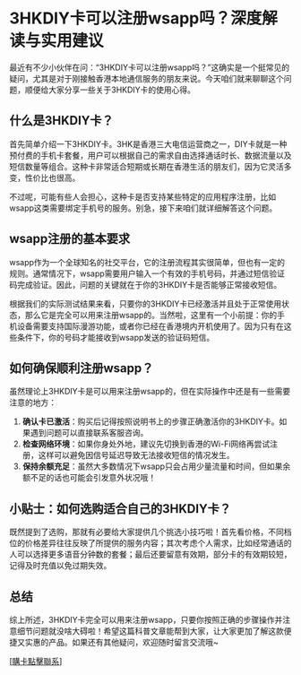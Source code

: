 # 3HKDIY卡可以注册wsapp吗？深度解读与实用建议

最近有不少小伙伴在问：“3HKDIY卡可以注册wsapp吗？”这确实是一个挺常见的疑问，尤其是对于刚接触香港本地通信服务的朋友来说。今天咱们就来聊聊这个问题，顺便给大家分享一些关于3HKDIY卡的使用心得。

## 什么是3HKDIY卡？

首先简单介绍一下3HKDIY卡。3HK是香港三大电信运营商之一，DIY卡就是一种预付费的手机卡套餐，用户可以根据自己的需求自由选择通话时长、数据流量以及短信数量等组合。这种卡非常适合短期或长期在香港生活的朋友们，因为它灵活多变，性价比也很高。

不过呢，可能有些人会担心，这种卡是否支持某些特定的应用程序注册，比如wsapp这类需要绑定手机号的服务。别急，接下来咱们就详细解答这个问题。

## wsapp注册的基本要求

wsapp作为一个全球知名的社交平台，它的注册流程其实很简单，但也有一定的规则。通常情况下，wsapp需要用户输入一个有效的手机号码，并通过短信验证码完成验证。因此，问题的关键就在于你的3HKDIY卡是否能够正常接收短信。

根据我们的实际测试结果来看，只要你的3HKDIY卡已经激活并且处于正常使用状态，那么它是完全可以用来注册wsapp的。当然啦，这里有一个小前提：你的手机设备需要支持国际漫游功能，或者你已经在香港境内开机使用了。因为只有在这些条件下，你的号码才能接收到wsapp发送的验证码短信。

## 如何确保顺利注册wsapp？

虽然理论上3HKDIY卡是可以用来注册wsapp的，但在实际操作中还是有一些需要注意的地方：

1. **确认卡已激活**：购买后记得按照说明书上的步骤正确激活你的3HKDIY卡。如果遇到问题可以直接联系客服咨询。
2. **检查网络环境**：如果你身处外地，建议先切换到香港的Wi-Fi网络再尝试注册，这样可以避免因信号延迟导致无法接收短信的情况发生。
3. **保持余额充足**：虽然大多数情况下wsapp只会占用少量流量和时间，但如果余额不足的话也可能会引发意外状况哦！

## 小贴士：如何选购适合自己的3HKDIY卡？

既然提到了选购，那就有必要给大家提供几个挑选小技巧啦！首先看价格，不同档位的价格差异往往反映了所提供的服务内容；其次考虑个人需求，比如经常通话的人可以选择更多语音分钟数的套餐；最后还要留意有效期，部分卡的有效期较短，记得及时充值以免过期失效。

## 总结

综上所述，3HKDIY卡完全可以用来注册wsapp，只要你按照正确的步骤操作并注意细节问题就没啥大碍啦！希望这篇科普文章能帮到大家，让大家更加了解这款便捷又实惠的产品。如果还有其他疑问，欢迎随时留言交流哦~

[[購卡點擊聯系](https://t.me/s/esim1088)]